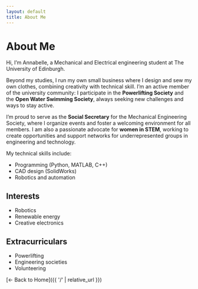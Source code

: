 ```yaml
---
layout: default
title: About Me
---
```


# About Me

Hi, I’m Annabelle, a Mechanical and Electrical engineering student at The University of Edinburgh.

Beyond my studies, I run my own small business where I design and sew my own clothes, combining creativity with technical skill. I’m an active member of the university community: I participate in the **Powerlifting Society** and the **Open Water Swimming Society**, always seeking new challenges and ways to stay active.

I’m proud to serve as the **Social Secretary** for the Mechanical Engineering Society, where I organize events and foster a welcoming environment for all members. I am also a passionate advocate for **women in STEM**, working to create opportunities and support networks for underrepresented groups in engineering and technology.

My technical skills include:
- Programming (Python, MATLAB, C++)
- CAD design (SolidWorks)
- Robotics and automation

## Interests
- Robotics  
- Renewable energy  
- Creative electronics  

## Extracurriculars
- Powerlifting  
- Engineering societies  
- Volunteering  

[← Back to Home]({{ '/' | relative_url }})

